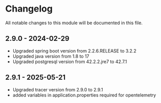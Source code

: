 # Changelog
All notable changes to this module will be documented in this file.

## 2.9.0 - 2024-02-29
- Upgraded spring boot version from 2.2.6.RELEASE to 3.2.2
- Upgraded java version from 1.8 to 17
- Upgraded postgresql version from 42.2.2.jre7 to 42.7.1

## 2.9.1 - 2025-05-21
- Upgraded tracer version from 2.9.0 to 2.9.1
- added variables in application.properties required for opentelemetry
